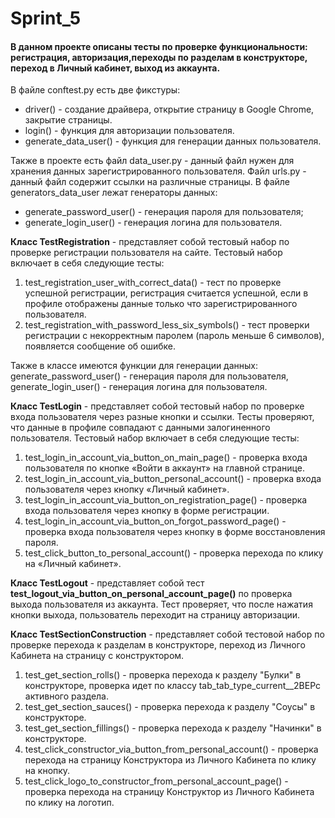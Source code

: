 # Sprint_5

#### В данном проекте описаны тесты по проверке функциональности: регистрация, авторизация,переходы по разделам в конструкторе, переход в Личный кабинет, выход из аккаунта.

В файле conftest.py есть две фикстуры:
 - driver() - создание драйвера, открытие страницу в Google Chrome, закрытие страницы.
 - login() - функция для авторизации пользователя.
 - generate_data_user() - функция для генерации данных пользователя.

Также в проекте есть файл data_user.py - данный файл нужен для хранения данных зарегистрированного пользователя.
Файл urls.py - данный файл содержит ссылки на различные страницы.
В файле generators_data_user лежат генераторы данных:
- generate_password_user() - генерация пароля для пользователя; 
- generate_login_user() - генерация логина для пользователя.

**Класс TestRegistration** - представляет собой тестовый набор по проверке регистрации пользователя на сайте. 
Тестовый набор включает в себя следующие тесты:
1. test_registration_user_with_correct_data() - тест по проверке успешной регистрации, регистрация считается успешной, если в профиле отображены данные только что зарегистрированного пользователя.
2. test_registration_with_password_less_six_symbols() - тест проверки регистрации с некорректным паролем (пароль меньше 6 символов), появляется сообщение об ошибке.

Также в классе имеются функции для генерации данных: generate_password_user() - генерация пароля для пользователя, generate_login_user() - генерация логина для пользователя.

**Класс TestLogin** - представляет собой тестовый набор по проверке входа пользователя через разные кнопки и ссылки. Тесты проверяют, что данные в профиле совпадают с данными залогиненного пользователя.
Тестовый набор включает в себя следующие тесты:
1. test_login_in_account_via_button_on_main_page() - проверка входа пользователя по кнопке «Войти в аккаунт» на главной странице.
2. test_login_in_account_via_button_personal_account() - проверка входа пользователя через кнопку «Личный кабинет».
3. test_login_in_account_via_button_on_registration_page() - проверка входа пользователя через кнопку в форме регистрации.
4. test_login_in_account_via_button_on_forgot_password_page() - проверка входа пользователя через кнопку в форме восстановления пароля.
5. test_click_button_to_personal_account() - проверка перехода по клику на «Личный кабинет».

**Класс TestLogout** - представляет собой тест **test_logout_via_button_on_personal_account_page()** по проверка выхода пользователя из аккаунта. Тест проверяет, что после нажатия кнопки выхода, пользователь переходит на страницу авторизации.

**Класс TestSectionConstruction** - представляет собой тестовой набор по проверке перехода к разделам в конструкторе, переход из Личного Кабинета на страницу с конструктором.
1. test_get_section_rolls() - проверка перехода к разделу "Булки" в конструкторе, проверка идет по классу tab_tab_type_current__2BEPc активного раздела.
2. test_get_section_sauces() - проверка перехода к разделу "Соусы" в конструкторе.
3. test_get_section_fillings() - проверка перехода к разделу "Начинки" в конструкторе.
4. test_click_constructor_via_button_from_personal_account() - проверка перехода на страницу Конструктора из Личного Кабинета по клику на кнопку.
5. test_click_logo_to_constructor_from_personal_account_page() - проверка перехода на страницу Конструктор из Личного Кабинета по клику на логотип.